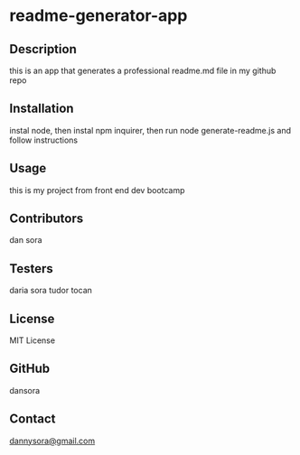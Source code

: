# readme-generator-app

  ## Description
  this is an app that generates a professional readme.md file in my github repo

  ## Installation
  instal node, then instal npm inquirer, then run node generate-readme.js and follow instructions

  ## Usage
  this is my project from front end dev bootcamp

  ## Contributors
  dan sora

  ## Testers
  daria sora tudor tocan

  ## License
  MIT License

  ## GitHub
  dansora

  ## Contact
  dannysora@gmail.com
  